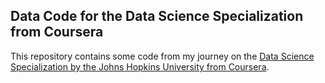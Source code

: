 Data Code for the Data Science Specialization from Coursera
-----------------------------------------------------------

This repository contains some code from my journey on the [Data Science Specialization by the Johns Hopkins University from Coursera](https://www.coursera.org/specializations/jhu-data-science).
